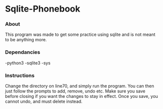 # Sqlite-Phonebook

### About
This program was made to get some practice using sqlite and is not meant to be anything more.

### Dependancies
-python3
-sqlite3
-sys

### Instructions
Change the directory on line70, and simply run the program. You can then just follow the prompts to add, remove, undo etc. Make sure you save before closing if you want the changes to stay in effect. Once you save, you cannot undo, and must delete instead. 